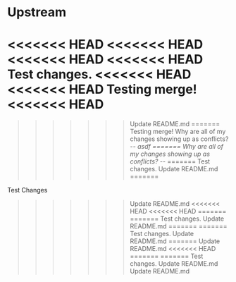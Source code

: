 # Upstream
<<<<<<< HEAD
<<<<<<< HEAD
<<<<<<< HEAD
<<<<<<< HEAD
Test changes.
<<<<<<< HEAD
<<<<<<< HEAD
Testing merge!
<<<<<<< HEAD
=======
>>>>>>> Update README.md
=======
Testing merge!
Why are all of my changes showing up as conflicts? -_-
>>>>>>> asdf
=======
Why are all of my changes showing up as conflicts? -_-
=======
Test changes.
>>>>>>> Update README.md
=======

Test Changes
>>>>>>> Update README.md
<<<<<<< HEAD
<<<<<<< HEAD
=======
=======
Test changes.
>>>>>>> Update README.md
=======
=======
Test changes.
>>>>>>> Update README.md
=======
>>>>>>> Update README.md
<<<<<<< HEAD
=======
=======
Test changes.
>>>>>>> Update README.md
>>>>>>> Update README.md

